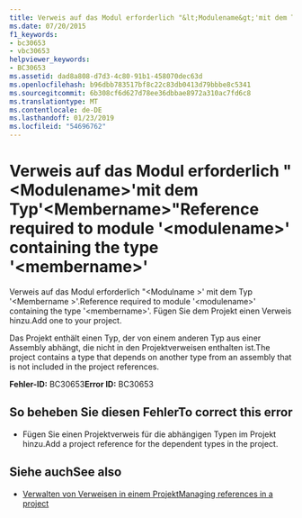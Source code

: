 ```yaml
---
title: Verweis auf das Modul erforderlich "&lt;Modulename&gt;'mit dem Typ'&lt;Membername&gt;"
ms.date: 07/20/2015
f1_keywords:
- bc30653
- vbc30653
helpviewer_keywords:
- BC30653
ms.assetid: dad8a808-d7d3-4c80-91b1-458070dec63d
ms.openlocfilehash: b96dbb783517bf8c22c83db0413d79bbbe8c5341
ms.sourcegitcommit: 6b308cf6d627d78ee36dbbae8972a310ac7fd6c8
ms.translationtype: MT
ms.contentlocale: de-DE
ms.lasthandoff: 01/23/2019
ms.locfileid: "54696762"
---
```

# <a name="reference-required-to-module-ltmodulenamegt-containing-the-type-ltmembernamegt"></a><span data-ttu-id="af0f8-102">Verweis auf das Modul erforderlich "&lt;Modulename&gt;'mit dem Typ'&lt;Membername&gt;"</span><span class="sxs-lookup"><span data-stu-id="af0f8-102">Reference required to module '&lt;modulename&gt;' containing the type '&lt;membername&gt;'</span></span>
<span data-ttu-id="af0f8-103">Verweis auf das Modul erforderlich "\<Modulname >' mit dem Typ '\<Membername >'.</span><span class="sxs-lookup"><span data-stu-id="af0f8-103">Reference required to module '\<modulename>' containing the type '\<membername>'.</span></span> <span data-ttu-id="af0f8-104">Fügen Sie dem Projekt einen Verweis hinzu.</span><span class="sxs-lookup"><span data-stu-id="af0f8-104">Add one to your project.</span></span>  
  
 <span data-ttu-id="af0f8-105">Das Projekt enthält einen Typ, der von einem anderen Typ aus einer Assembly abhängt, die nicht in den Projektverweisen enthalten ist.</span><span class="sxs-lookup"><span data-stu-id="af0f8-105">The project contains a type that depends on another type from an assembly that is not included in the project references.</span></span>  
  
 <span data-ttu-id="af0f8-106">**Fehler-ID:** BC30653</span><span class="sxs-lookup"><span data-stu-id="af0f8-106">**Error ID:** BC30653</span></span>  
  
## <a name="to-correct-this-error"></a><span data-ttu-id="af0f8-107">So beheben Sie diesen Fehler</span><span class="sxs-lookup"><span data-stu-id="af0f8-107">To correct this error</span></span>  
  
-   <span data-ttu-id="af0f8-108">Fügen Sie einen Projektverweis für die abhängigen Typen im Projekt hinzu.</span><span class="sxs-lookup"><span data-stu-id="af0f8-108">Add a project reference for the dependent types in the project.</span></span>  
  
## <a name="see-also"></a><span data-ttu-id="af0f8-109">Siehe auch</span><span class="sxs-lookup"><span data-stu-id="af0f8-109">See also</span></span>
- [<span data-ttu-id="af0f8-110">Verwalten von Verweisen in einem Projekt</span><span class="sxs-lookup"><span data-stu-id="af0f8-110">Managing references in a project</span></span>](/visualstudio/ide/managing-references-in-a-project)
